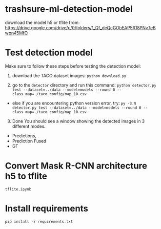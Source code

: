 # trashsure-ml-detection-model

download the model h5 or tflite from:
https://drive.google.com/drive/u/0/folders/1_Qf_deQcGObEAP5R18PNvTeBwpn45MfO


# Test detection model
Make sure to follow these steps before testing the detection model:

1. download the TACO dataset images:
`python download.py` 

2. go to the `detector` directory and run this command:
`python detector.py test --dataset=../data --model=models --round 0 --class_map=./taco_config/map_10.csv`

- else if you are encountering python version error, try:
`py -3.9 detector.py test --dataset=../data --model=models --round 0 --class_map=./taco_config/map_10.csv`

3. Done
You should see a window showing the detected images in 3 different modes.
 - Predictions, 
 - Prediction Fused
 - GT

# Convert Mask R-CNN architecture h5 to tflite

`tflite.ipynb`

# Install requirements

`pip install -r requirements.txt`